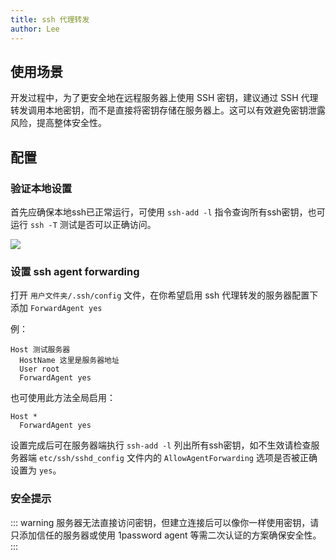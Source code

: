 ```yaml
---
title: ssh 代理转发
author: Lee
---
```


## 使用场景

开发过程中，为了更安全地在远程服务器上使用 SSH 密钥，建议通过 SSH 代理转发调用本地密钥，而不是直接将密钥存储在服务器上。这可以有效避免密钥泄露风险，提高整体安全性。

## 配置

### 验证本地设置

首先应确保本地ssh已正常运行，可使用 `ssh-add -l` 指令查询所有ssh密钥，也可运行 `ssh -T` 测试是否可以正确访问。

![](/tips/system/linux/pubilc/ssh-agent-1.png)

### 设置 ssh agent forwarding

打开 `用户文件夹/.ssh/config` 文件，在你希望启用 ssh 代理转发的服务器配置下添加 `ForwardAgent yes`

例：

```text{4}
Host 测试服务器
  HostName 这里是服务器地址
  User root
  ForwardAgent yes
```

也可使用此方法全局启用：

```text
Host *
  ForwardAgent yes
```

设置完成后可在服务器端执行 `ssh-add -l` 列出所有ssh密钥，如不生效请检查服务器端 `etc/ssh/sshd_config` 文件内的 `AllowAgentForwarding` 选项是否被正确设置为 `yes`。

### 安全提示

::: warning
服务器无法直接访问密钥，但建立连接后可以像你一样使用密钥，请只添加信任的服务器或使用 1password agent 等需二次认证的方案确保安全性。
:::
